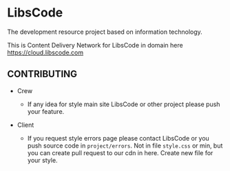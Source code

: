 # LibsCode

The development resource project based on information technology.

This is Content Delivery Network for LibsCode in domain here https://cloud.libscode.com

## CONTRIBUTING

- Crew
    - If any idea for style main site LibsCode or other project please push your feature.

- Client
    - If you request style errors page please contact LibsCode or you push source code in `project/errors`. Not in file `style.css` or min, but you can create pull request to our cdn in here. Create new file for your style.